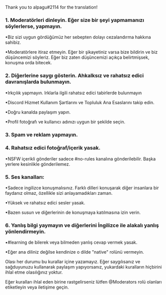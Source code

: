 Thank you to alpagu#2114 for the translation!

### 1. Moderatörleri dinleyin. Eğer size bir şeyi yapmamanızı söylerlerse, yapmayın.


  •Biz sizi uygun gördüğümüz her sebepten dolayı cezalandırma hakkına sahibiz.


  •Moderatörlere itiraz etmeyin. Eğer bir şikayetiniz varsa bize bildirin ve biz düşüncemizi söyleriz. Eğer biz zaten düşüncemizi açıkça belirtmişsek, konuşma orda bitecek. 


### 2. Diğerlerine saygı gösterin. Ahkalksız ve rahatsız edici davranışlarda bulunmayın.

  •Irkçılık yapmayın. Irklarla ilgili rahatsız edici tabirlerde bulunmayın

  •Discord Hizmet Kullanım Şartlarını ve Topluluk Ana Esaslarını takip edin. 

  •Doğru kanalda paylaşım yapın.

  •Profil fotoğrafı ve kullanıcı adınızı uygun bir şekilde seçin.

### 3. Spam ve reklam yapmayın.

### 4. Rahatsız edici fotoğraf/içerik yasak.

 •NSFW içerikli gönderiler sadece #no-rules kanalına gönderilebilir. Başka yerlere kesinlikle gönderilemez.

### 5. Ses kanalları:

  •Sadece ingilizce konuşmalısınız. Farklı dilleri konuşarak diğer insanlara bir faydanız olmaz, özellikle sizi anlayamadıkları zaman.

  •Yüksek ve rahatsız edici sesler yasak.

  •Bazen susun ve diğerlerinin de konuşmaya katılmasına izin verin.

### 6. Yanlış bilgi yaymayın ve diğerlerini İngilizce ile alakalı yanlış yönlendirmeyin.

  •#learning de bilerek veya bilmeden yanlış cevap vermek yasak.

  •Eğer ana diliniz değilse kendinize o dilde "native" rolünü vermeyin.

Olası her durumu bu kurallar içine yazamayız. Eğer saygılısanız ve sağduyunuzu kullanarak paylaşım yapıyorsanız, yukardaki kuralların hiçbirini ihlal etme olasılığınız yoktur.

Eğer kuralları ihlal eden birine rastgelirseniz lütfen @Moderators rolü olanları etiketleyin veya iletişime geçin.